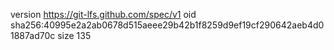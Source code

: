 version https://git-lfs.github.com/spec/v1
oid sha256:40995e2a2ab0678d515aeee29b42b1f8259d9ef19cf290642aeb4d01887ad70c
size 135
